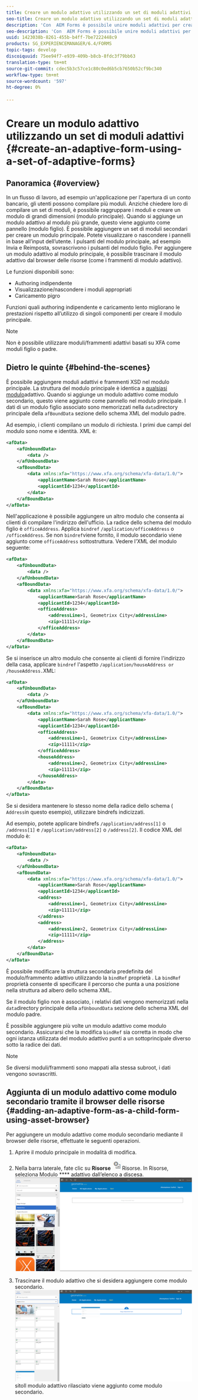 ```yaml
---
title: Creare un modulo adattivo utilizzando un set di moduli adattivi
seo-title: Creare un modulo adattivo utilizzando un set di moduli adattivi
description: 'Con  AEM Forms è possibile unire moduli adattivi per creare un singolo modulo adattivo di grandi dimensioni e comprenderne le funzioni. '
seo-description: 'Con  AEM Forms è possibile unire moduli adattivi per creare un singolo modulo adattivo di grandi dimensioni e comprenderne le funzioni. '
uuid: 1423038b-8261-455b-b4ff-7be7222448c9
products: SG_EXPERIENCEMANAGER/6.4/FORMS
topic-tags: develop
discoiquuid: 75ee94f7-e939-409b-b8cb-8fdc3f79bb63
translation-type: tm+mt
source-git-commit: cdec5b3c57ce1c80c0ed6b5cb7650b52cf9bc340
workflow-type: tm+mt
source-wordcount: '597'
ht-degree: 0%

---
```



# Creare un modulo adattivo utilizzando un set di moduli adattivi {#create-an-adaptive-form-using-a-set-of-adaptive-forms}

## Panoramica {#overview}

In un flusso di lavoro, ad esempio un&#39;applicazione per l&#39;apertura di un conto bancario, gli utenti possono compilare più moduli. Anziché chiedere loro di compilare un set di moduli, è possibile raggruppare i moduli e creare un modulo di grandi dimensioni (modulo principale). Quando si aggiunge un modulo adattivo al modulo più grande, questo viene aggiunto come pannello (modulo figlio). È possibile aggiungere un set di moduli secondari per creare un modulo principale. Potete visualizzare o nascondere i pannelli in base all’input dell’utente. I pulsanti del modulo principale, ad esempio Invia e Reimposta, sovrascrivono i pulsanti del modulo figlio. Per aggiungere un modulo adattivo al modulo principale, è possibile trascinare il modulo adattivo dal browser delle risorse (come i frammenti di modulo adattivo).

Le funzioni disponibili sono:

* Authoring indipendente
* Visualizzazione/nascondere i moduli appropriati
* Caricamento pigro

Funzioni quali authoring indipendente e caricamento lento migliorano le prestazioni rispetto all’utilizzo di singoli componenti per creare il modulo principale.

>[!NOTE]
>
>Non è possibile utilizzare moduli/frammenti adattivi basati su XFA come moduli figlio o padre.

## Dietro le quinte {#behind-the-scenes}

È possibile aggiungere moduli adattivi e frammenti XSD nel modulo principale. La struttura del modulo principale è identica a [qualsiasi modulo](/help/forms/using/prepopulate-adaptive-form-fields.md)adattivo. Quando si aggiunge un modulo adattivo come modulo secondario, questo viene aggiunto come pannello nel modulo principale. I dati di un modulo figlio associato sono memorizzati nella `data`directory principale della `afBoundData` sezione dello schema XML del modulo padre.

Ad esempio, i clienti compilano un modulo di richiesta. I primi due campi del modulo sono nome e identità. XML è:

```xml
<afData>
    <afUnboundData>
        <data />
    </afUnboundData>
    <afBoundData>
        <data xmlns:xfa="https://www.xfa.org/schema/xfa-data/1.0/">
            <applicantName>Sarah Rose</applicantName>
            <applicantId>1234</applicantId>
        </data>
    </afBoundData>
</afData>
```

Nell&#39;applicazione è possibile aggiungere un altro modulo che consenta ai clienti di compilare l&#39;indirizzo dell&#39;ufficio. La radice dello schema del modulo figlio è `officeAddress`. Applica `bindref` `/application/officeAddress` o `/officeAddress`. Se non `bindref`viene fornito, il modulo secondario viene aggiunto come `officeAddress` sottostruttura. Vedere l&#39;XML del modulo seguente:

```xml
<afData>
    <afUnboundData>
        <data />
    </afUnboundData>
    <afBoundData>
        <data xmlns:xfa="https://www.xfa.org/schema/xfa-data/1.0/">
            <applicantName>Sarah Rose</applicantName>
            <applicantId>1234</applicantId>
            <officeAddress>
                <addressLine>1, Geometrixx City</addressLine>
                <zip>11111</zip>
            </officeAddress>
        </data>
    </afBoundData>
</afData>
```

Se si inserisce un altro modulo che consente ai clienti di fornire l&#39;indirizzo della casa, applicare `bindref` l&#39;aspetto `/application/houseAddress or /houseAddress.`XML:

```xml
<afData>
    <afUnboundData>
        <data />
    </afUnboundData>
    <afBoundData>
        <data xmlns:xfa="https://www.xfa.org/schema/xfa-data/1.0/">
            <applicantName>Sarah Rose</applicantName>
            <applicantId>1234</applicantId>
            <officeAddress>
                <addressLine>1, Geometrixx City</addressLine>
                <zip>11111</zip>
            </officeAddress>
            <houseAddress>
                <addressLine>2, Geometrixx City</addressLine>
                <zip>11111</zip>
            </houseAddress>
        </data>
    </afBoundData>
</afData>
```

Se si desidera mantenere lo stesso nome della radice dello schema ( `Address`in questo esempio), utilizzare bindrefs indicizzati.

Ad esempio, potete applicare bindrefs `/application/address[1]` o `/address[1]` e `/application/address[2]` o `/address[2]`. Il codice XML del modulo è:

```xml
<afData>
    <afUnboundData>
        <data />
    </afUnboundData>
    <afBoundData>
        <data xmlns:xfa="https://www.xfa.org/schema/xfa-data/1.0/">
            <applicantName>Sarah Rose</applicantName>
            <applicantId>1234</applicantId>
            <address>
                <addressLine>1, Geometrixx City</addressLine>
                <zip>11111</zip>
            </address>
            <address>
                <addressLine>2, Geometrixx City</addressLine>
                <zip>11111</zip>
            </address>
        </data>
    </afBoundData>
</afData>
```

È possibile modificare la struttura secondaria predefinita del modulo/frammento adattivo utilizzando la `bindRef` proprietà . La `bindRef` proprietà consente di specificare il percorso che punta a una posizione nella struttura ad albero dello schema XML.

Se il modulo figlio non è associato, i relativi dati vengono memorizzati nella `data`directory principale della `afUnboundData` sezione dello schema XML del modulo padre.

È possibile aggiungere più volte un modulo adattivo come modulo secondario. Assicurarsi che la modifica `bindRef` sia corretta in modo che ogni istanza utilizzata del modulo adattivo punti a un sottoprincipale diverso sotto la radice dei dati.

>[!NOTE]
>
>Se diversi moduli/frammenti sono mappati alla stessa subroot, i dati vengono sovrascritti.

## Aggiunta di un modulo adattivo come modulo secondario tramite il browser delle risorse {#adding-an-adaptive-form-as-a-child-form-using-asset-browser}

Per aggiungere un modulo adattivo come modulo secondario mediante il browser delle risorse, effettuate le seguenti operazioni.

1. Aprire il modulo principale in modalità di modifica.
1. Nella barra laterale, fate clic su **Risorse** ![nel browser](assets/assets-browser.png)Risorse. In Risorse, seleziona Modulo **** adattivo dall’elenco a discesa.
   [ ![Selezione del modulo adattivo in Risorse](assets/asset.png)](assets/asset-1.png)

1. Trascinare il modulo adattivo che si desidera aggiungere come modulo secondario.
   [ ![Trascinare il modulo adattivo nel](assets/drag-drop.png)](assets/drag-drop-1.png)sitoIl modulo adattivo rilasciato viene aggiunto come modulo secondario.

